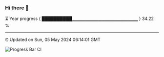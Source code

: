 ### Hi there 👋

⏳ Year progress { ██████████▁▁▁▁▁▁▁▁▁▁▁▁▁▁▁▁▁▁▁▁ } 34.22 %

---

⏰ Updated on Sun, 05 May 2024 06:14:01 GMT

![Progress Bar CI](https://github.com/liununu/liununu/workflows/Progress%20Bar%20CI/badge.svg)
